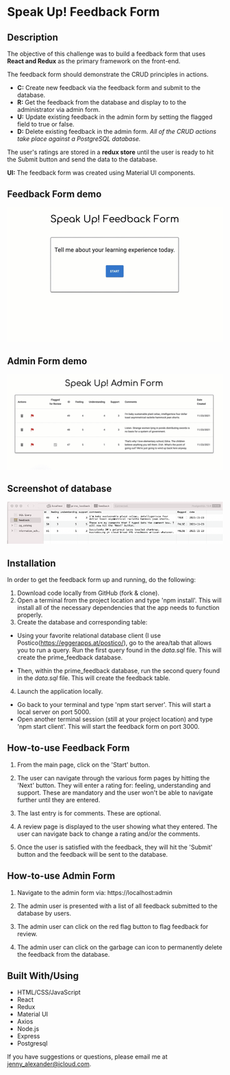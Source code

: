 # Speak Up! Feedback Form

## Description

The objective of this challenge was to build a feedback form that uses **React and Redux** as the primary framework on the front-end.

The feedback form should demonstrate the CRUD principles in actions.

* **C:** Create new feedback via the feedback form and submit to the database.
* **R:** Get the feedback from the database and display to to the administrator via admin form.
* **U:** Update existing feedback in the admin form by setting the flagged field to true or false. 
* **D:** Delete existing feedback in the admin form.
*All of the CRUD actions take place against a PostgreSQL database.*

The user's ratings are stored in a **redux store** until the user is ready to hit the Submit button and send the data to the database.

**UI:** The feedback form was created using Material UI components.

## Feedback Form demo

![Feedback Form application](/public/images/redux-feedback-form.gif)

## Admin Form demo

![Admin Form application](/public/images/redux-feedback-admin.gif)

## Screenshot of database

![Feedback database table](/public/images/prime_feedback_database.png)

## Installation

In order to get the feedback form up and running, do the following:

1. Download code locally from GitHub (fork & clone).
2. Open a terminal from the project location and type 'npm install'. This will install all of the necessary dependencies that the app needs to function properly.
3. Create the database and corresponding table:

* Using your favorite relational database client (I use Postico(<https://eggerapps.at/postico/>), go to the area/tab that allows you to run a query. Run the first query found in the *data.sql* file. This will create the prime_feedback database.

* Then, within the prime_feedback database, run the second query found in the *data.sql* file. This will create the feedback table.

4. Launch the application locally.

* Go back to your terminal and type 'npm start server'. This will start a local server on port 5000.
* Open another terminal session (still at your project location) and type 'npm start client'. This will start the feedback form on port 3000.

## How-to-use Feedback Form

1. From the main page, click on the 'Start' button.

2. The user can navigate through the various form pages by hitting the 'Next' button. They will enter a rating for: feeling, understanding and support. These are mandatory and the user won't be able to navigate further until they are entered.

3. The last entry is for comments. These are optional.

4. A review page is displayed to the user showing what they entered. The user can navigate back to change a rating and/or the comments.

5. Once the user is satisfied with the feedback, they will hit the 'Submit' button and the feedback will be sent to the database.

## How-to-use Admin Form

1. Navigate to the admin form via: https://localhost:admin

2. The admin user is presented with a list of all feedback submitted to the database by users.

3. The admin user can click on the red flag button to flag feedback for review.

4. The admin user can click on the garbage can icon to permanently delete the feedback from the database.

## Built With/Using

* HTML/CSS/JavaScript
* React
* Redux
* Material UI
* Axios
* Node.js
* Express
* Postgresql

If you have suggestions or questions, please email me at <jenny_alexander@icloud.com>.